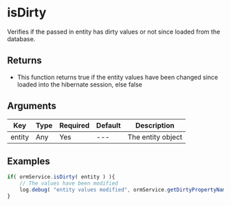 # isDirty

Verifies if the passed in entity has dirty values or not since loaded from the database.

## Returns

* This function returns true if the entity values have been changed since loaded into the hibernate session, else false

## Arguments

| Key    | Type | Required | Default | Description       |
| ------ | ---- | -------- | ------- | ----------------- |
| entity | Any  | Yes      | ---     | The entity object |

## Examples

```javascript
if( ormService.isDirty( entity ) ){
    // The values have been modified
    log.debug( "entity values modified", ormService.getDirtyPropertyNames( entity ) );
}
```
